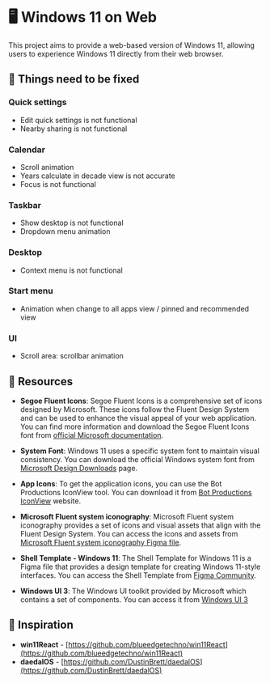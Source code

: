 # 🖥️ Windows 11 on Web

This project aims to provide a web-based version of Windows 11, allowing users to experience Windows 11 directly from their web browser.

## 🚀 Things need to be fixed

### Quick settings

- Edit quick settings is not functional
- Nearby sharing is not functional

### Calendar

- Scroll animation
- Years calculate in decade view is not accurate
- Focus is not functional

### Taskbar

- Show desktop is not functional
- Dropdown menu animation

### Desktop

- Context menu is not functional

### Start menu

- Animation when change to all apps view / pinned and recommended view

### UI

- Scroll area: scrollbar animation

## 📃 Resources

- **Segoe Fluent Icons**: Segoe Fluent Icons is a comprehensive set of icons designed by Microsoft. These icons follow the Fluent Design System and can be used to enhance the visual appeal of your web application. You can find more information and download the Segoe Fluent Icons font from [official Microsoft documentation](https://learn.microsoft.com/en-us/windows/apps/design/style/segoe-fluent-icons-font).

- **System Font**: Windows 11 uses a specific system font to maintain visual consistency. You can download the official Windows system font from [Microsoft Design Downloads](https://learn.microsoft.com/en-us/windows/apps/design/downloads/#fonts) page.

- **App Icons**: To get the application icons, you can use the Bot Productions IconView tool. You can download it from [Bot Productions IconView](https://www.botproductions.com/iconview/download.html) website.

- **Microsoft Fluent system iconography**: Microsoft Fluent system iconography provides a set of icons and visual assets that align with the Fluent Design System. You can access the icons and assets from [Microsoft Fluent system iconography Figma file](https://www.figma.com/community/file/836835755999342788).

- **Shell Template - Windows 11**: The Shell Template for Windows 11 is a Figma file that provides a design template for creating Windows 11-style interfaces. You can access the Shell Template from [Figma Community](https://www.figma.com/community/file/1035524331682993208).

- **Windows UI 3**: The Windows UI toolkit provided by Microsoft which contains a set of components. You can access it from [Windows UI 3](https://www.figma.com/community/file/1159947337437047524)

## 💖 Inspiration

- **win11React** - [https://github.com/blueedgetechno/win11React](https://github.com/blueedgetechno/win11React)
- **daedalOS** - [https://github.com/DustinBrett/daedalOS](https://github.com/DustinBrett/daedalOS)
